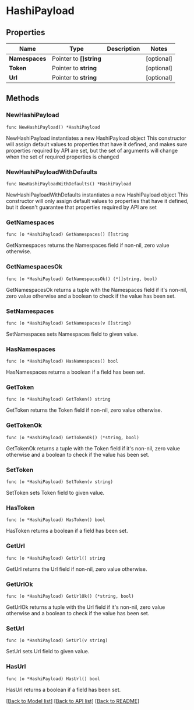 # HashiPayload

## Properties

Name | Type | Description | Notes
------------ | ------------- | ------------- | -------------
**Namespaces** | Pointer to **[]string** |  | [optional] 
**Token** | Pointer to **string** |  | [optional] 
**Url** | Pointer to **string** |  | [optional] 

## Methods

### NewHashiPayload

`func NewHashiPayload() *HashiPayload`

NewHashiPayload instantiates a new HashiPayload object
This constructor will assign default values to properties that have it defined,
and makes sure properties required by API are set, but the set of arguments
will change when the set of required properties is changed

### NewHashiPayloadWithDefaults

`func NewHashiPayloadWithDefaults() *HashiPayload`

NewHashiPayloadWithDefaults instantiates a new HashiPayload object
This constructor will only assign default values to properties that have it defined,
but it doesn't guarantee that properties required by API are set

### GetNamespaces

`func (o *HashiPayload) GetNamespaces() []string`

GetNamespaces returns the Namespaces field if non-nil, zero value otherwise.

### GetNamespacesOk

`func (o *HashiPayload) GetNamespacesOk() (*[]string, bool)`

GetNamespacesOk returns a tuple with the Namespaces field if it's non-nil, zero value otherwise
and a boolean to check if the value has been set.

### SetNamespaces

`func (o *HashiPayload) SetNamespaces(v []string)`

SetNamespaces sets Namespaces field to given value.

### HasNamespaces

`func (o *HashiPayload) HasNamespaces() bool`

HasNamespaces returns a boolean if a field has been set.

### GetToken

`func (o *HashiPayload) GetToken() string`

GetToken returns the Token field if non-nil, zero value otherwise.

### GetTokenOk

`func (o *HashiPayload) GetTokenOk() (*string, bool)`

GetTokenOk returns a tuple with the Token field if it's non-nil, zero value otherwise
and a boolean to check if the value has been set.

### SetToken

`func (o *HashiPayload) SetToken(v string)`

SetToken sets Token field to given value.

### HasToken

`func (o *HashiPayload) HasToken() bool`

HasToken returns a boolean if a field has been set.

### GetUrl

`func (o *HashiPayload) GetUrl() string`

GetUrl returns the Url field if non-nil, zero value otherwise.

### GetUrlOk

`func (o *HashiPayload) GetUrlOk() (*string, bool)`

GetUrlOk returns a tuple with the Url field if it's non-nil, zero value otherwise
and a boolean to check if the value has been set.

### SetUrl

`func (o *HashiPayload) SetUrl(v string)`

SetUrl sets Url field to given value.

### HasUrl

`func (o *HashiPayload) HasUrl() bool`

HasUrl returns a boolean if a field has been set.


[[Back to Model list]](../README.md#documentation-for-models) [[Back to API list]](../README.md#documentation-for-api-endpoints) [[Back to README]](../README.md)


